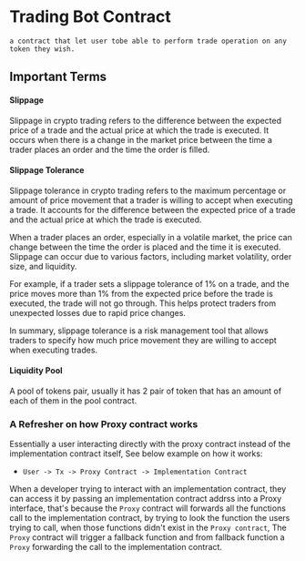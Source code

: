  # Trading Bot Contract
    a contract that let user tobe able to perform trade operation on any token they wish.


 ## Important Terms   
 #### Slippage
  Slippage in crypto trading refers to the difference between the expected price of a trade and the actual price at which the trade is executed. It occurs when there is a change in the market price between the time a trader places an order and the time the order is filled.


 #### Slippage Tolerance  
   Slippage tolerance in crypto trading refers to the maximum percentage or amount of price movement that a trader is willing to accept when executing a trade. It accounts for the difference between the expected price of a trade and the actual price at which the trade is executed. 
  
   When a trader places an order, especially in a volatile market, the price can change between the time the order is placed and the time it is executed. Slippage can occur due to various factors, including market volatility, order size, and liquidity.

   For example, if a trader sets a slippage tolerance of 1% on a trade, and the price moves more than 1% from the expected price before the trade is executed, the trade will not go through. This helps protect traders from unexpected losses due to rapid price changes. 

   In summary, slippage tolerance is a risk management tool that allows traders to specify how much price movement they are willing to accept when executing trades.


 #### Liquidity Pool
  A pool of tokens pair, usually it has 2 pair of token that has an amount of each of them in the pool contract.


### A Refresher on how Proxy contract works
  Essentially a user interacting directly with the proxy contract instead of the implementation contract itself, See below example on how it works:
 - `User -> Tx -> Proxy Contract -> Implementation Contract`  

  When a developer trying to interact with an implementation contract, they can access it by passing an implementation contract addrss into a Proxy interface, that's because the `Proxy` contract will forwards all the functions call to the implementation contract, by trying to look the function the users trying to call, when those functions didn't exist in the `Proxy contract`, The `Proxy` contract will trigger a fallback function and from fallback function a `Proxy` forwarding the call to the implementation contract.